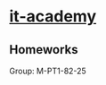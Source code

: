 # [it-academy](https://www.it-academy.by/course/python-developer/pt-python-developer/) 

## Homeworks

Group: M-PT1-82-25
